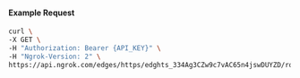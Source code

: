 <!-- Code generated for API Clients. DO NOT EDIT. -->

#### Example Request

```bash
curl \
-X GET \
-H "Authorization: Bearer {API_KEY}" \
-H "Ngrok-Version: 2" \
https://api.ngrok.com/edges/https/edghts_334Ag3CZw9c7vAC65n4jswDUYZD/routes/edghtsrt_334Ag8k5uDwr1WQgvoBXjF6y2Ia/traffic_policy
```
